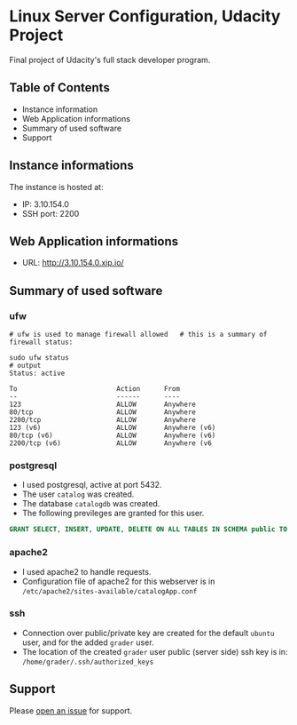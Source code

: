 # Linux Server Configuration, Udacity Project

Final project of Udacity's full stack developer program.

## Table of Contents

- Instance information
- Web Application informations
- Summary of used software
- Support

## Instance informations

The instance is hosted at:

- IP: 3.10.154.0
- SSH port: 2200

## Web Application informations

- URL: http://3.10.154.0.xip.io/

## Summary of used software

### ufw

    # ufw is used to manage firewall allowed   # this is a summary of firewall status:

    sudo ufw status
    # output
    Status: active

    To                         Action      From
    --                         ------      ----
    123                        ALLOW       Anywhere                  
    80/tcp                     ALLOW       Anywhere                  
    2200/tcp                   ALLOW       Anywhere                  
    123 (v6)                   ALLOW       Anywhere (v6)             
    80/tcp (v6)                ALLOW       Anywhere (v6)             
    2200/tcp (v6)              ALLOW       Anywhere (v6

### postgresql

- I used postgresql, active at port 5432.  
- The user `catalog` was created.  
- The database `catalogdb` was created.  
- The following previleges are granted for this user.  

```sql
GRANT SELECT, INSERT, UPDATE, DELETE ON ALL TABLES IN SCHEMA public TO catalog;
```

### apache2

- I used apache2 to handle requests.
- Configuration file of apache2 for this webserver is in `/etc/apache2/sites-available/catalogApp.conf`  

### ssh

- Connection over public/private key are created for the default `ubuntu` user, and for the added `grader` user.
- The location of the created `grader` user public (server side) ssh key is in: `/home/grader/.ssh/authorized_keys`


## Support

Please [open an issue](https://github.com/touatiosema/udacity-server-deploiment/issues) for support.
